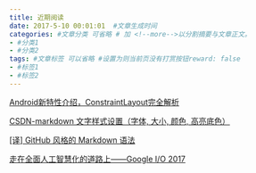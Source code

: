 ```yaml
---
title: 近期阅读
date: 2017-5-10 00:01:01  #文章生成时间
categories: #文章分类 可省略 # 加 <!--more-->以分割摘要与文章正文。
- #分类1
- #分类2
tags: #文章标签 可以省略 #设置为则当前页没有打赏按钮reward: false
- #标签1
- #标签2
---
```

[Android新特性介绍，ConstraintLayout完全解析](http://blog.csdn.net/guolin_blog/article/details/53122387)

[CSDN-markdown 文字样式设置（字体, 大小, 颜色, 高亮底色）](http://wanqinlong.com/2017/05/19/05Google_Kotlin_02_%E7%BC%96%E7%A0%81%E8%A7%84%E8%8C%83/#more)

[[译] GitHub 风格的 Markdown 语法](https://mp.weixin.qq.com/s?__biz=MzIyMjE0ODQ0OQ==&mid=2651552757&idx=1&sn=79f77622e411e3d099208bee55f6358a)

[走在全面人工智慧化的道路上——Google I/O 2017](https://www.bnext.com.tw/article/44536/google-announces-google-lens-and-updates-google-photos)

